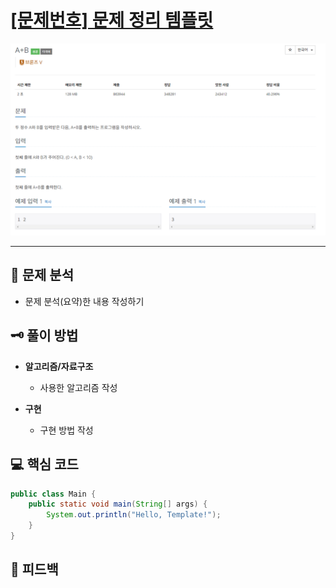 # [[문제번호] 문제 정리 템플릿](https://www.acmicpc.net/)

![1.png](basic%2Fboj%2Fio%2Fn1000%2Fimg%2F1.png)

***

## 📃 문제 분석

- 문제 분석(요약)한 내용 작성하기

## 🗝️ 풀이 방법

- **알고리즘/자료구조**
  - 사용한 알고리즘 작성

- **구현**
  - 구현 방법 작성

## 💻 핵심 코드

```java
public class Main {
    public static void main(String[] args) {
        System.out.println("Hello, Template!");
    }
}
```

## 📌 피드백


